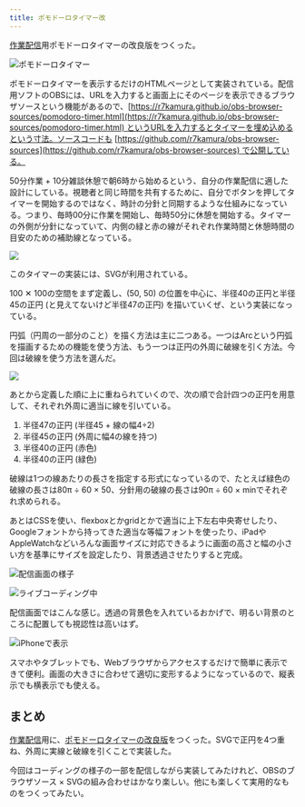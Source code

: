 ```yaml
---
title: ポモドーロタイマー改
---
```

[作業配信](https://www.youtube.com/c/r7kamura)用ポモドーロタイマーの改良版をつくった。

![](https://lh3.googleusercontent.com/VwcUq2hyURBW40Uj4Fa65FD6X18LaxpNooLy2YsEHfQBAhA48DGKP4MecCjDCz3gH7UJUdDzJaS3NRvSxO6dGUrKqoyHq4Ys6987jqaffK-iduv4yId3XuYAdZUGuNjrwUk0TV-CsHZv2E4UY-LoteEKSIrWCow35PElGeZTUyAtBOoyEIMi7bBKcw "ポモドーロタイマー")

ポモドーロタイマーを表示するだけのHTMLページとして実装されている。配信用ソフトのOBSには、URLを入力すると画面上にそのページを表示できるブラウザソースという機能があるので、[https://r7kamura.github.io/obs-browser-sources/pomodoro-timer.html](https://r7kamura.github.io/obs-browser-sources/pomodoro-timer.html) というURLを入力するとタイマーを埋め込めるという寸法。ソースコードも [https://github.com/r7kamura/obs-browser-sources](https://github.com/r7kamura/obs-browser-sources) で公開している。

50分作業 + 10分雑談休憩で朝6時から始めるという、自分の作業配信に適した設計にしている。視聴者と同じ時間を共有するために、自分でボタンを押してタイマーを開始するのではなく、時計の分針と同期するような仕組みになっている。つまり、毎時00分に作業を開始し、毎時50分に休憩を開始する。タイマーの外側が分針になっていて、内側の緑と赤の線がそれぞれ作業時間と休憩時間の目安のための補助線となっている。

![](https://lh6.googleusercontent.com/V5mSU9x_Ytcb0aQTJAH4iBevYffAgNy-s3yPvS18AgdsAhx1AI1Ytv7cs9k-JcsPr2sylKi5jdDJkWJ304U1QMrYl8-q0Nb1ouVR2qnG-plcKjxirvNWZ54sPTWSEPd_JlKoeZb-ih1CQgVzY87RKJmGlStNLNC9ZeWoIBUgb5twglCQ3P7t-BVp7Q)

このタイマーの実装には、SVGが利用されている。

100 ✕ 100の空間をまず定義し、(50, 50) の位置を中心に、半径40の正円と半径45の正円 (と見えてないけど半径47の正円) を描いていくぜ、という実装になっている。

円弧（円周の一部分のこと）を描く方法は主に二つある。一つはArcという円弧を描画するための機能を使う方法、もう一つは正円の外周に破線を引く方法。今回は破線を使う方法を選んだ。

![](https://lh3.googleusercontent.com/I9fwO-tZtdgHHhsEgyYeDFKQCvU54TqFJhAjHsOFpSIVW6a4Nk2I72cgvM80KshPVw0Ie9FE9hWgdTEsWJyu75TLOVv8FCtsOZ1HAnR50N7lytwBP5JRXyO2g9rD0PBfc62C-Y_BbKcc2XXzzaiUXdaZHpnUrjAmSyiTfR0SQ8N3u8jEEiAoxe99pA)

あとから定義した順に上に重ねられていくので、次の順で合計四つの正円を用意して、それぞれ外周に適当に線を引いている。

1.  半径47の正円 (半径45 + 線の幅4÷2)
2.  半径45の正円 (外周に幅4の線を持つ)
3.  半径40の正円 (赤色)
4.  半径40の正円 (緑色)

破線は1つの線あたりの長さを指定する形式になっているので、たとえば緑色の破線の長さは80π ÷ 60 × 50、分針用の破線の長さは90π ÷ 60 × minでそれぞれ求められる。

あとはCSSを使い、flexboxとかgridとかで適当に上下左右中央寄せしたり、Googleフォントから持ってきた適当な等幅フォントを使ったり、iPadやAppleWatchなどいろんな画面サイズに対応できるように画面の高さと幅の小さい方を基準にサイズを設定したり、背景透過させたりすると完成。

![](https://lh4.googleusercontent.com/rfbYzqJ5iXc5uTg3TWUHkOzuLi1Lyr5cFYUUa8MldnZfN0nSM5WXakYN1OaPE_xxO4v1kuijzHqoItn0DklSrbbL7MXUl9TW0I93leY4FQsIVXV8dR9bbvq5cX5DUY53yKVOmab4AVfC5ziMH746-OkMsYCihhr1IJ6ocYiKWEPLZCdozzfsKVJdpw "配信画面の様子")

![](https://lh4.googleusercontent.com/kWa_CldC6fijQX8pkGnbykm2BE8e6O5xQp06huDEa5B-d3Ulh1DBhQ_IUDSernfSbrs9Q-39RU7MUe03SwKlgJcqZFfzZCw7ZGpSbWU-HGUWRqpPZq02j7VXG9yQGCOOAGAl0glOfcR-p3nXfUTZ6MEF9-TOWfX8XBCLWlbOmZxzBLrLpBvz7T6KqA "ライブコーディング中")

配信画面ではこんな感じ。透過の背景色を入れているおかげで、明るい背景のところに配置しても視認性は高いはず。

![](https://lh5.googleusercontent.com/KNPZBLzuPeu59yTTUwcrlMC5cpL_wu47zUl7P6MPiP2jNB8QhxiVImjsWXQkfnDVYQpZ4BTYDWPDzKxc79VNNlhJyPGsZ3uL_4oQr5LUpbqLJIRkN0cf4skUU9tgm_pIg2taN_5z1Qk5lIpsIvcfNJLqOkqZElmQBWplvgu6a-QbOn2LWeu6wnnzNw "iPhoneで表示")

スマホやタブレットでも、Webブラウザからアクセスするだけで簡単に表示できて便利。画面の大きさに合わせて適切に変形するようになっているので、縦表示でも横表示でも使える。

まとめ
---

[作業配信](https://www.youtube.com/c/r7kamura)用に、[ポモドーロタイマーの改良版](https://github.com/r7kamura/obs-browser-sources)をつくった。SVGで正円を4つ重ね、外周に実線と破線を引くことで実装した。

今回はコーディングの様子の一部を配信しながら実装してみたけれど、OBSのブラウザソース × SVGの組み合わせはかなり楽しい。他にも楽しくて実用的なものをつくってみたい。
